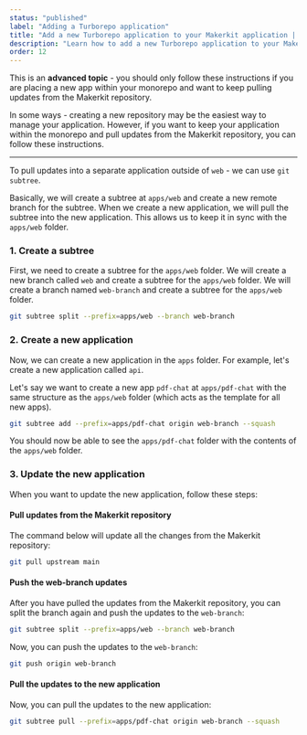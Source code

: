 ```yaml
---
status: "published"
label: "Adding a Turborepo application"
title: "Add a new Turborepo application to your Makerkit application | React Router Supabase"
description: "Learn how to add a new Turborepo application to your Makerkit application"
order: 12
---
```


This is an **advanced topic** - you should only follow these instructions if you are placing a new app within your monorepo and want to keep pulling updates from the Makerkit repository.

In some ways - creating a new repository may be the easiest way to manage your application. However, if you want to keep your application within the monorepo and pull updates from the Makerkit repository, you can follow these instructions.

---

To pull updates into a separate application outside of `web` - we can use `git subtree`.

Basically, we will create a subtree at `apps/web` and create a new remote branch for the subtree. When we create a new application, we will pull the subtree into the new application. This allows us to keep it in sync with the `apps/web` folder.

### 1. Create a subtree

First, we need to create a subtree for the `apps/web` folder. We will create a new branch called `web` and create a subtree for the `apps/web` folder. We will create a branch named `web-branch` and create a subtree for the `apps/web` folder.

```bash
git subtree split --prefix=apps/web --branch web-branch
```

### 2. Create a new application

Now, we can create a new application in the `apps` folder. For example, let's create a new application called `api`.

Let's say we want to create a new app `pdf-chat` at `apps/pdf-chat` with the same structure as the `apps/web` folder (which acts as the template for all new apps).

```bash
git subtree add --prefix=apps/pdf-chat origin web-branch --squash
```

You should now be able to see the `apps/pdf-chat` folder with the contents of the `apps/web` folder.

### 3. Update the new application

When you want to update the new application, follow these steps:

#### Pull updates from the Makerkit repository

The command below will update all the changes from the Makerkit repository:

```bash
git pull upstream main
```

#### Push the web-branch updates

After you have pulled the updates from the Makerkit repository, you can split the branch again and push the updates to the `web-branch`:

```bash
git subtree split --prefix=apps/web --branch web-branch
```

Now, you can push the updates to the `web-branch`:

```bash
git push origin web-branch
```

#### Pull the updates to the new application

Now, you can pull the updates to the new application:

```bash
git subtree pull --prefix=apps/pdf-chat origin web-branch --squash
```
